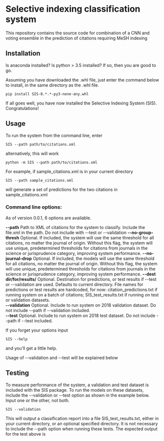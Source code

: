 # Selective indexing classification system

This repository contains the source code for combination of 
a CNN and voting ensemble in the prediction of citations requiring
MeSH indexing

## Installation

Is anaconda installed? Is python > 3.5 installed? If so, then you are good to go. 

Assuming you have downloaded the .whl file, just enter the command below to install, in the same directory as the .whl file.  
```
pip install SIS-0.*.*-py3-none-any.whl
```
If all goes well, you have now installed the Selective Indexing System (SIS). Congratulations!

## Usage

To run the system from the command line, enter
```
SIS --path path/to/citations.xml
```
alternatively, this will work
```
python -m SIS --path path/to/citations.xml
```

For example, if sample_citations.xml is in your current directory
```
SIS --path sample_citations.xml
```
will generate a set of predictions for the two citations in sample_citations.xml

### Command line options:
As of version 0.0.1, 6 options are available. 

**--path** 
    Path to XML of citations for the system to classify. Include the file.xml in the path. 
    Do not include with --test or --validation
**--no-group-thresh**
    Optional. If included, the system will use the same threshold for all citations, 
    no matter the journal of origin. Without this flag, the system will use unique, 
    predetermined thresholds for citations from journals in the science or 
    jurisprudence category, improving system performance.
**--no-journal-drop**
    Optional. If included, the models will use the same threshold for all citations, 
    no matter the journal of origin. Without this flag, the system will use unique, 
    predetermined thresholds for citations from journals in the science or 
    jurisprudence category, improving system performance.
**--dest dir/for/results/** 
    Optional. Destination for predictions, or test results if --test or --validation are used. Defaults to 
    current directory. File names for predictions or test results are hardcoded, for now: 
    citation_predictions.txt if running system on a batch of citations; SIS_test_results.txt 
    if running on test or validation datasets.   
**--validation** 
    Optional. Include to run system on 2018 validation dataset. Do not include --path if
    --validation included.  
**--test**
    Optional. Include to run system on 2018 test dataset. Do not include --path if
    --test included. 

If you forget your options input
```
SIS --help
```
and you'll get a little help.

Usage of --validation and --test will be explained below

## Testing
To measure performance of the system, a validation and test dataset is included with the SIS
package. To run the models on these datasets, include the --validation or --test option
as shown in the example below. Input one or the other, not both. 
```
SIS --validation
```
This will output a classification report into a file SIS_test_results.txt, either in your current directory, 
or an optional specified directory. It is not necessary to include the --path option when running these tests. 
The expected output for the test above is 




